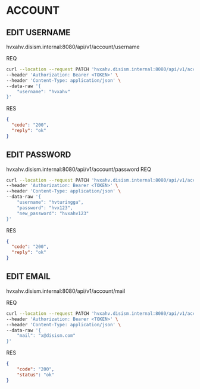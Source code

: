 # ACCOUNT

## EDIT USERNAME
hvxahv.disism.internal:8080/api/v1/account/username

REQ
```bash
curl --location --request PATCH 'hvxahv.disism.internal:8080/api/v1/account/username' \
--header 'Authorization: Bearer <TOKEN>' \
--header 'Content-Type: application/json' \
--data-raw '{
    "username": "hvxahv"
}'
```
RES
```json
{
  "code": "200",
  "reply": "ok"
}
```

## EDIT PASSWORD
hvxahv.disism.internal:8080/api/v1/account/password
REQ

```bash
curl --location --request PATCH 'hvxahv.disism.internal:8080/api/v1/account/password' \
--header 'Authorization: Bearer <TOKEN>' \
--header 'Content-Type: application/json' \
--data-raw '{
    "username": "hvturingga",
    "password": "hvx123",
    "new_password": "hvxahv123"
}'
```
RES
```json
{
  "code": "200",
  "reply": "ok"
}
```

## EDIT EMAIL
hvxahv.disism.internal:8080/api/v1/account/mail

REQ

```bash
curl --location --request PATCH 'hvxahv.disism.internal:8080/api/v1/account/mail' \
--header 'Authorization: Bearer <TOKEN>' \
--header 'Content-Type: application/json' \
--data-raw '{
    "mail": "x@disism.com"
}'
```

RES
```json
{
    "code": "200",
    "status": "ok"
}
```